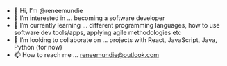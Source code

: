 - 👋 Hi, I’m @reneemundie
- 👀 I’m interested in ... becoming a software developer
- 🌱 I’m currently learning ... different programming languages, how to use software dev tools/apps, applying agile methodologies etc
- 💞️ I’m looking to collaborate on ... projects with React, JavaScript, Java, Python (for now)
- 📫 How to reach me ... reneemundie@outlook.com

<!---
reneemundie/reneemundie is a ✨ special ✨ repository because its `README.md` (this file) appears on your GitHub profile.
You can click the Preview link to take a look at your changes.
--->
